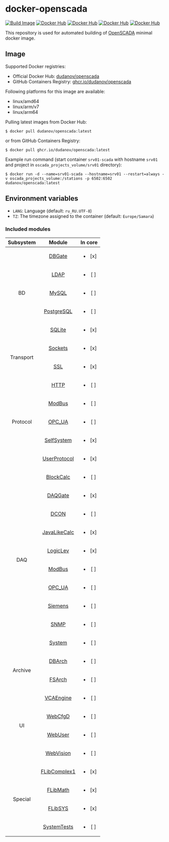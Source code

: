 # docker-openscada

[![Build Image](https://github.com/dudanov/docker-openscada/actions/workflows/build.yml/badge.svg)](https://github.com/dudanov/docker-openscada/actions/workflows/build.yml)
[![Docker Hub](https://ghcr-badge.egpl.dev/dudanov/openscada/size?label=Image%20Size&color=dodgerblue)](https://github.com/users/dudanov/packages/container/package/openscada)
[![Docker Hub](https://ghcr-badge.egpl.dev/dudanov/openscada/latest_tag?trim=major&label=GitHub%20Version&color=dodgerblue)](https://github.com/users/dudanov/packages/container/package/openscada)
[![Docker Hub](https://img.shields.io/docker/v/dudanov/openscada?label=Docker%20Hub%20Version&color=dodgerblue)](https://hub.docker.com/r/dudanov/openscada)
[![Docker Hub](https://img.shields.io/docker/stars/dudanov/openscada?label=Docker%20Hub%20Stars&color=dodgerblue)](https://hub.docker.com/r/dudanov/openscada)

This repository is used for automated building of [OpenSCADA](http://oscada.org) minimal docker image.

## Image

Supported Docker registries:
- Official Docker Hub: [dudanov/openscada](https://hub.docker.com/r/dudanov/openscada)
- GitHub Containers Registry: [ghcr.io/dudanov/openscada](https://github.com/users/dudanov/packages/container/package/openscada)

Following platforms for this image are available:
- linux/amd64
- linux/arm/v7
- linux/arm64

Pulling latest images from Docker Hub:
```console
$ docker pull dudanov/openscada:latest
```
or from GitHub Containers Registry:
```console
$ docker pull ghcr.io/dudanov/openscada:latest
```

Example run command (start container `srv01-scada` with hostname `srv01` and project in `oscada_projects_volume/srv01` directory):
```console
$ docker run -d --name=srv01-scada --hostname=srv01 --restart=always -v oscada_projects_volume:/stations -p 6502:6502 dudanov/openscada:latest
```

## Environment variables

* `LANG`: Language (default: `ru_RU.UTF-8`)
* `TZ`: The timezone assigned to the container (default: `Europe/Samara`)

### Included modules
<table>
    <thead align="center">
        <tr>
            <th align="center">Subsystem</th>
            <th align="center">Module</th>
            <th align="center">In core</th>
        </tr>
    </thead>
    <tbody align="center">
        <tr>
            <td rowspan=5>BD</td>
            <td><a title="Allows to locate databases of the remote OpenSCADA stations to local ones." href="http://oscada.org/wiki/Special:MyLanguage/Modules/DBGate">DBGate</a></td>
            <td><ul><li>[x] </li></ul></td>
        </tr>
        <tr>
            <td><a title="Provides support of directories by LDAP." href="http://oscada.org/wiki/Special:MyLanguage/Modules/LDAP">LDAP</a></td>
            <td><ul><li>[ ] </li></ul></td>
        </tr>
        <tr>
            <td><a title="Provides support of the DBMS MySQL." href="http://oscada.org/wiki/Special:MyLanguage/Modules/MySQL">MySQL</a></td>
            <td><ul><li>[ ] </li></ul></td>
        </tr>
        <tr>
            <td><a title="Provides support of the DBMS PostgreSQL." href="http://oscada.org/wiki/Special:MyLanguage/Modules/PostgreSQL">PostgreSQL</a></td>
            <td><ul><li>[ ] </li></ul></td>
        </tr>
        <tr>
            <td><a title="Provides support of the BD SQLite." href="http://oscada.org/wiki/Special:MyLanguage/Modules/SQLite">SQLite</a></td>
            <td><ul><li>[x] </li></ul></td>
        </tr>
        <tr>
            <td rowspan=2>Transport</td>
            <td><a title="Provides sockets based transport. Support network and UNIX sockets. Network socket supports TCP, UDP and RAWCAN protocols." href="http://oscada.org/wiki/Special:MyLanguage/Modules/Sockets">Sockets</a></td>
            <td><ul><li>[x] </li></ul></td>
        </tr>
        <tr>
            <td><a title="Provides transport based on the secure sockets layer. OpenSSL is used and SSLv3, TLSv1, TLSv1.1, TLSv1.2, DTLSv1, DTLSv1_2 are supported." href="http://oscada.org/wiki/Special:MyLanguage/Modules/SSL">SSL</a></td>
            <td><ul><li>[x] </li></ul></td>
        </tr>
        <tr>
            <td rowspan=5>Protocol</td>
            <td><a title="Provides support for the HTTP protocol for WWW-based user interfaces." href="http://oscada.org/wiki/Special:MyLanguage/Modules/HTTP">HTTP</a></td>
            <td><ul><li>[ ] </li></ul></td>
        </tr>
        <tr>
            <td><a title="Provides implementation of the ModBus protocols. ModBus/TCP, ModBus/RTU and ModBus/ASCII protocols are supported." href="http://oscada.org/wiki/Special:MyLanguage/Modules/ModBus">ModBus</a></td>
            <td><ul><li>[ ] </li></ul></td>
        </tr>
        <tr>
            <td><a title="" href="http://oscada.org/wiki/Special:MyLanguage/Modules/OPC_UA">OPC_UA</a></td>
            <td><ul><li>[ ] </li></ul></td>
        </tr>
        <tr>
            <td><a title="" href="http://oscada.org/wiki/Special:MyLanguage/Modules/SelfSystem">SelfSystem</a></td>
            <td><ul><li>[x] </li></ul></td>
        </tr>
        <tr>
            <td><a title="" href="http://oscada.org/wiki/Special:MyLanguage/Modules/UserProtocol">UserProtocol</a></td>
            <td><ul><li>[x] </li></ul></td>
        </tr>
        <tr>
            <td rowspan=10>DAQ</td>
            <td><a title="" href="http://oscada.org/wiki/Special:MyLanguage/Modules/BlockCalc">BlockCalc</a></td>
            <td><ul><li>[ ] </li></ul></td>
        </tr>
        <tr>
            <td><a title="" href="http://oscada.org/wiki/Special:MyLanguage/Modules/DAQGate">DAQGate</a></td>
            <td><ul><li>[x] </li></ul></td>
        </tr>
        <tr>
            <td><a title="" href="http://oscada.org/wiki/Special:MyLanguage/Modules/DCON">DCON</a></td>
            <td><ul><li>[ ] </li></ul></td>
        </tr>
        <tr>
            <td><a title="" href="http://oscada.org/wiki/Special:MyLanguage/Modules/JavaLikeCalc">JavaLikeCalc</a></td>
            <td><ul><li>[x] </li></ul></td>
        </tr>
        <tr>
            <td><a title="" href="http://oscada.org/wiki/Special:MyLanguage/Modules/LogicLev">LogicLev</a></td>
            <td><ul><li>[x] </li></ul></td>
        </tr>
        <tr>
            <td><a title="Provides implementation of the ModBus protocols. ModBus/TCP, ModBus/RTU and ModBus/ASCII protocols are supported." href="http://oscada.org/wiki/Special:MyLanguage/Modules/ModBus">ModBus</a></td>
            <td><ul><li>[ ] </li></ul></td>
        </tr>
        <tr>
            <td><a title="" href="http://oscada.org/wiki/Special:MyLanguage/Modules/OPC_UA">OPC_UA</a></td>
            <td><ul><li>[ ] </li></ul></td>
        </tr>
        <tr>
            <td><a title="" href="http://oscada.org/wiki/Special:MyLanguage/Modules/Siemens">Siemens</a></td>
            <td><ul><li>[ ] </li></ul></td>
        </tr>
        <tr>
            <td><a title="" href="http://oscada.org/wiki/Special:MyLanguage/Modules/SNMP">SNMP</a></td>
            <td><ul><li>[ ] </li></ul></td>
        </tr>
        <tr>
            <td><a title="" href="http://oscada.org/wiki/Special:MyLanguage/Modules/System">System</a></td>
            <td><ul><li>[ ] </li></ul></td>
        </tr>
        <tr>
            <td rowspan=2>Archive</td>
            <td><a title="" href="http://oscada.org/wiki/Special:MyLanguage/Modules/DBArch">DBArch</a></td>
            <td><ul><li>[ ] </li></ul></td>
        </tr>
        <tr>
            <td><a title="" href="http://oscada.org/wiki/Special:MyLanguage/Modules/FSArch">FSArch</a></td>
            <td><ul><li>[ ] </li></ul></td>
        </tr>
        <tr>
            <td rowspan=4>UI</td>
            <td><a title="" href="http://oscada.org/wiki/Special:MyLanguage/Modules/VCAEngine">VCAEngine</a></td>
            <td><ul><li>[ ] </li></ul></td>
        </tr>
        <tr>
            <td><a title="" href="http://oscada.org/wiki/Special:MyLanguage/Modules/WebCfgD">WebCfgD</a></td>
            <td><ul><li>[ ] </li></ul></td>
        </tr>
        <tr>
            <td><a title="" href="http://oscada.org/wiki/Special:MyLanguage/Modules/WebUser">WebUser</a></td>
            <td><ul><li>[ ] </li></ul></td>
        </tr>
        <tr>
            <td><a title="" href="http://oscada.org/wiki/Special:MyLanguage/Modules/WebVision">WebVision</a></td>
            <td><ul><li>[ ] </li></ul></td>
        </tr>
        <tr>
            <td rowspan=4>Special</td>
            <td><a title="" href="http://oscada.org/wiki/Special:MyLanguage/Modules/FLibComplex1">FLibComplex1</a></td>
            <td><ul><li>[x] </li></ul></td>
        </tr>
        <tr>
            <td><a title="" href="http://oscada.org/wiki/Special:MyLanguage/Modules/FLibMath">FLibMath</a></td>
            <td><ul><li>[x] </li></ul></td>
        </tr>
        <tr>
            <td><a title="" href="http://oscada.org/wiki/Special:MyLanguage/Modules/FLibSYS">FLibSYS</a></td>
            <td><ul><li>[x] </li></ul></td>
        </tr>
        <tr>
            <td><a title="" href="http://oscada.org/wiki/Special:MyLanguage/Modules/SystemTests">SystemTests</a></td>
            <td><ul><li>[ ] </li></ul></td>
        </tr>
    </tbody>
</table>

